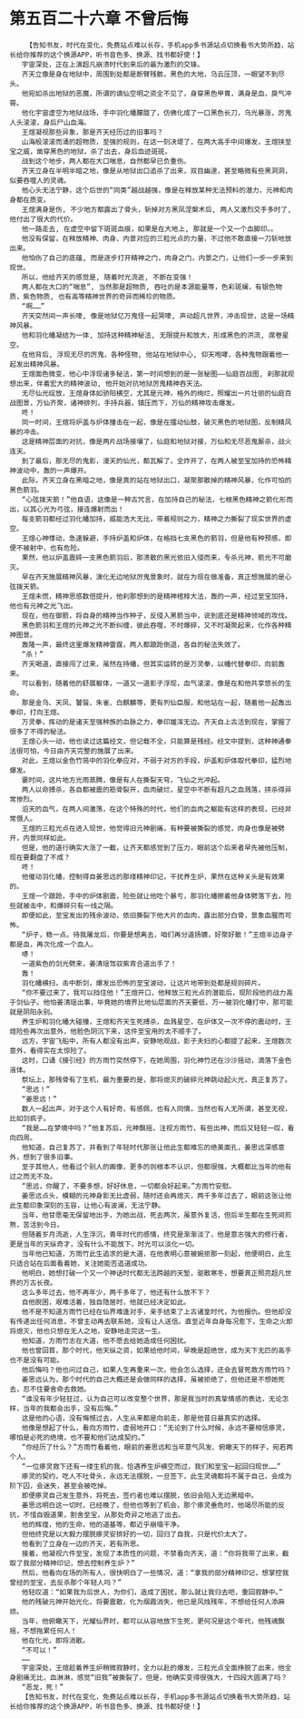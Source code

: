 # 第五百二十六章 不曾后悔
        【告知书友，时代在变化，免费站点难以长存，手机app多书源站点切换看书大势所趋，站长给你推荐的这个换源APP，听书音色多、换源、找书都好使！】
       宇宙深处，正在上演超凡崩溃时代到来后的最为激烈的交锋。
       齐天立像是身在地狱中，周围到处都是断臂残骸，黑色的大地，乌云压顶，一眼望不到尽头。
       他宛如杀出地狱的恶魔，所谓的谪仙空明之资全不见了，身穿黑色甲胄，满身是血，戾气冲霄。
       他化宇宙虚空为地狱战场，手中羽化幡朦胧了，仿佛化成了一口黑色长刀，乌光暴涨，厉鬼人头滚滚，身后尸山血海。
       王煊凝视那些异象，那是齐天经历过的旧事吗？
       山海般滚滚而涌的超物质，至强的规则，在这一刻决堤了，在两大高手中间爆发，王煊挟至宝之威，凿穿黑色的地狱，杀了出去，身后血迹斑斑。
       战到这个地步，两人都在大口喘息，自然都早已负重伤。
       齐天立身在半明半暗之地，像是从地狱出口追杀了出来，双目幽邃，甚至略微有些黑洞洞，似要吞噬人的灵魂。
       他心头无法宁静，这个后世的“同类”越战越强，像是在释放某种无法预料的潜力，元神和肉身都在质变。
       王煊满身是伤, 不少地方都露出了骨头，斩掉对方黑凤涅槃术后, 两人又激烈交手多时了, 他付出了很大的代价。
       他一路走去, 在虚空中留下斑斑血痕，如果是在大地上, 那就是一个又一个血脚印。。
       他没有保留，在释放精神、肉身、内景对应的三粒光点的力量，不过他不敢直接一刀斩地放出来。
       他怕伤了自己的底蕴, 而是逐步打开精神之门，肉身之门，内景之门，让他们一步一步来到现世。
       所以，他给齐天的感觉是, 随着时光流逝, 不断在变强！
       两人都在大口的“喘息”, 当然那是超物质, 吞吐的是本源能量等，色彩斑斓，有银色物质，紫色物质, 也有高等精神世界的奇异而稀珍的物质。
       “啊……”
       齐天突然间一声长嚎, 像是地狱亿万鬼怪一起哭嚎, 声动超凡世界，冲击现世，这是一场精神风暴。
       他和羽化幡凝结为一体, 加持这种精神秘法, 无限提升和放大，形成黑色的洪流, 席卷星空。
       在他背后, 浮现无尽的厉鬼，各种怪物, 他站在地狱中心, 仰天咆哮，各种鬼物跟着他一起发出精神风暴。
       王煊面色微变，他心中浮现诸多秘法，第一时间想到的是一张秘图——仙庭百战图, 刹那就观想出来，伴着宏大的精神波动, 他开始对抗地狱厉鬼精神吞天法。
       无尽仙光绽放，王煊身体如骄阳横空，尤其是元神，格外的绚烂，照耀出一片壮丽的仙庭百战图景，万仙齐聚，诸神排列，手持兵器，镇压而下，万仙的精神攻击爆发。
       咚！
       同一时间，王煊将炉盖与炉体撞击在一起，像是在擂动仙鼓，破灭黑色的地狱图，反制精风暴的冲击。
       这是精神层面的对抗，像是两片战场接壤了，仙庭和地狱对接，万仙和无尽恶鬼厮杀，战火连天。
       到了最后，那无尽的鬼影，漫天的仙光，都瓦解了，全炸开了，在两人被至宝加持的恐怖精神波动中，轰的一声爆开。
       此际，齐天立身在黑暗之地，像是真的站在地狱出口，凝聚那散掉的精神风暴，化作可怕的黑色箭羽。
       “心弦拨天箭！”他自语，这像是一种古咒言，在加持自己的秘法，七根黑色精神之箭化形而出，以其心光为弓弦，接连爆射而出！
       每支箭羽都经过羽化幡加持，威能浩大无比，带着规则之力，精神之力撕裂了现实世界的虚空。
       王煊心神悸动，急速躲避，手持炉盖和炉体，在格挡七支黑色的箭羽，但是他有种预感，即便不被射中，也有危险。
       果然，他以炉盖震碎一支黑色箭羽后，那溃散的黑光依旧入侵而来，专杀元神，箭光不可磨灭。
       早在齐天施展精神风暴，演化无边地狱厉鬼景象时，就在为现在做准备，真正想施展的是心弦拨天箭。
       王煊未慌，精神思感数倍提升，他刹那想到的是精神棺椁大法，轰的一声，经过至宝加持，他也有元神之光飞出。
       现在，他在御箭，将自身的精神当作种子，反侵入黑箭当中，说到底还是精神领域的攻伐。
       黑色箭羽和王煊的元神之光不断纠缠，彼此吞噬，不时爆碎，又不时凝聚起来，化作各种精神图景。
       轰隆一声，最终这里爆发精神雷霆，两人都踉跄倒退，各自的秘法失效了。
       “杀！”
       齐天喝道，直接闯了过来，虽然在持幡，但其实运转的是万灵拳，以幡代替拳印，向前轰来。
       可以看到，随着他的舒展躯体，一道又一道影子浮现，血气滚滚，像是在和他共享悠长的生命。
       那是金乌、天凤、饕餮、朱雀、白麒麟等，更有列仙臣服，和他站在一起，随着他一起轰出拳印，打向王煊。
       万灵拳，挥动的是诸天至强种族的血脉之力，拳印雄浑无边。齐天自上古活到现在，掌握了很多了不得的秘法。
       王煊心头一动，他也读过这篇经文，但记载不全，只能算是残经。经文中提到，这种神通拳法很可怕，今日由齐天完整的施展了出来。
       对此，王煊以金色竹简中的羽化拳应对，不弱于对方的手段，炉盖和炉体取代拳印，猛烈地爆发。
       霎时间，这片地方光雨蒸腾，像是有人在撕裂天穹，飞仙之光冲起。
       两人以命搏杀，各自都被震的筋骨裂开，血肉破烂，星空中不断有超凡之血溅落，拼杀得异常惨烈。
       滔天的血气，在两人间激荡，在这个特殊的时代，他们的血肉之躯能有这样的表现，已经非常慑人。
       王煊的三粒光点在进入现世，他觉得旧元神剧痛，有种要被撕裂的感觉，肉身也像是被劈开，内景同样如此。
       但是，他的道行确实大涨了一截，让齐天都感觉到了压力，眼前这个后来者早先被他压制，现在要翻盘了不成？
       咚！
       他催动羽化幡，控制得自姜思远的那缕精神印记，干扰养生炉，果然在这种关头是有效果的。
       王煊一个踉跄，手中的炉体剧震，险些就让他吃个暴亏，那羽化幡擦着他身体劈落下去，险些就被击中，和爆碎只有一线之隔。
       即便如此，至宝发出的残余波动，依旧撕裂下他大片的血肉，露出部分白骨，景象血腥而可怖。
       “炉子，稳一点。待我屠龙后，你要是想离去，咱们再分道扬镳，好聚好散！”王煊半边身子都是血，再次化成一个血人。
       哧！
       一道紫色的剑光劈来，姜清瑶驾驭紫宵合道出手了！
       轰！
       羽化幡横扫，击中断剑，爆发出恐怖的至宝波动，让这片地带到处都是规则碎片。
       “你不要过来了，我可以挡住他！”王煊开口，他释放三粒光点的潜能后，现阶段他的战力高于剑仙子。他怕姜清瑶出事，毕竟她的境界比地仙层面的齐天要低，万一被羽化幡打中，那可能就是阴阳永别。
       养生炉和羽化幡大碰撞，王煊和齐天生死搏杀，血溅星空，在炉体又一次不停的震动时，王煊险些再次出意外，他脸色阴沉下来，这件至宝用的太不顺手了。
       远方，宇宙飞船中，所有人都没有出声，安静地观战，影子夫妇的心都提了起来，王煊数次意外，看得实在太惊险了。
       这时，口诵《接引经》的方雨竹突然停下，在她周围，羽化神竹还在沙沙摇动，滴落下金色液体。
       祭坛上，那残骨有了生机，最为重要的是，那将熄灭的破碎元神跳动起火光，真正复苏了。
       “思远！”
       “姜思远！”
       数人一起出声，对于这个人有好奇，有感佩，也有人同情，当然也有人无所谓，甚至无视，比如剑疯子。
       “我是……在梦境中吗？”他复苏后，元神飘摇，注视方雨竹，有些出神，而后又轻轻一叹，看向四周。
       他知道，自己复苏了，并看到了年轻时代那张让他此生都难忘的绝美面孔，姜思远深感意外，想到了很多旧事。
       至于其他人，他看过个别人的画像，更多的则根本不认识，但都很强，大概都比当年的他有过之而无不及。
       “思远，你醒了，不要多想，好好休息，一切都会好起来。”方雨竹安慰。
       姜思远点头，模糊的元神身影无比虚弱，随时还会再熄灭，两千多年过去了，眼前这张让他此生都印象深刻的玉容，让他心有波澜，无法宁静。
       当年，他甘愿毫无保留地出手，为她出战，死去两次，虽意外复活，但后半生都在生死间煎熬，苦活到今日。
       但随着岁月流逝，人生浮沉，青年时代的感情，终究是渐渐淡了，他是意志强大的修行者，更是当年的天纵奇才，没有什么不能放下，时光可以淡化一切。
       当年他已知道，方雨竹此生追求的是大道，在他表明心意被婉拒那一刻起，他便明白，此生只适合站在后面看着她，关注她能否追道成功。
       他明白，她想打破一个又一个神话时代都无法跨越的天堑，驱散寒冬，想要真正照亮超凡世界的万古长夜。
       这么多年过去，他不再年少，两千多年了，他还有什么放不下？
       自他脱困，艰难活着，独自隐居时，他就已经决定如此。
       他不是不知道方雨竹已经在仙界难逢对手，亲手结束了上古诸皇时代，为他报仇。但他却没有传递出任何消息，不曾主动再去联系她，没有让人送信。直至近年自身每况愈下，生命之火即将熄灭，他也只想在无人之地，安静地走完这一生。
       他知道，方雨竹志在大道，他不愿去给她造成任何困扰。
       他也曾回首，那个时代，他天纵之资，如果给他时间，早晚是超绝世，成为天下无匹的高手也不是没有可能。
       他后悔吗？他也问过自己，如果人生再重来一次，他会怎么选择，还会去冒死救方雨竹吗？
       姜思远认为，那个时代的自己大概还是会做同样的选择，虽被拒绝了，但他还是不想她死去，忍不住要舍命去救她。
       “谁没有年少轻狂过，认为自己可以改变整个世界，那是我当时的真挚情感的表达，无论怎样，当年的我都会出手，没有后悔。”
       这是他的心语，没有悔憾过去，人生从来都是向前走，那是他昔日最真实的选择。
       他像是想起了什么，看向方雨竹，虚弱地开口：“无论到了什么时候，永远不要相信瘆灵，哪怕是必死的绝境，也不要和他们达成契约。”
       “你经历了什么？”方雨竹看着他，眼前的姜思远和当年意气风发、俯瞰天下的样子，宛若两个人。
       “一位瘆灵救下还有一缕生机的我，恰遇养生炉横空而过，我们和至宝一起回归现世……”
       瘆灵的契约，吃人不吐骨头，永远无法摆脱，一旦签下，此生灵魂都将不属于自己，会成为阶下囚，会迷失，甚至会被吃掉。
       即便瘆灵自己发生意外，将死去，签约者也难以摆脱，依旧会陷入无边黑暗中。
       姜思远明白这一切时，已经晚了，但他也等到了机会，那个瘆灵垂危时，他竭尽所能的反抗，不惜自毁道果，割舍至宝，从那处奇异之地逃了出去。
       他的辉煌，他的生命，他的道基等，都近乎崩塌干净。
       但他终究是以大毅力摆脱瘆灵安排好的一切，回归了自我，只是代价太大了。
       他看到了立身在一边的齐天，若有所思。
       接着，他凝视六件至宝，发现了本质性的问题，不禁看向齐天，道：“你将我带了出来，截取了我部分精神印记，想去控制养生炉？”
       然后，他看向在场的所有人，很快明白了一些情况，道：“拿我的部分精神印记，想掌控我曾经的至宝，去反杀那个年轻人吗？”
       他轻叹道：“如果我为后世人，为你们，造成了困扰，那么就让我归去吧，重回寂静中。”
       他的残破元神开始光化，将要震散，化为烟霞消失，他已是风烛残年，不想给任何人添麻烦。
       当年，他俯瞰天下，光耀仙界时，都可以从容地放下生死，更何况是这个年代，他残魂飘摇，不想拖累任何人！
       他在化光，即将消散。
       “不可以！”
       ……
       宇宙深处，王煊趁着养生炉稍微寂静时，全力以赴的爆发，三粒光点全面挣脱了出来，他全身剧痛无比，血淋淋，感觉“旧我”被撕裂了，但是，他确实变得很强大，十四段大圆满了吗？
       “恶龙，死！”
       【告知书友，时代在变化，免费站点难以长存，手机app多书源站点切换看书大势所趋，站长给你推荐的这个换源APP，听书音色多、换源、找书都好使！】